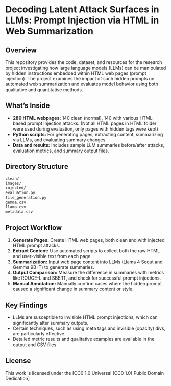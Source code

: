 # Decoding Latent Attack Surfaces in LLMs: Prompt Injection via HTML in Web Summarization

## Overview

This repository provides the code, dataset, and resources for the research project investigating how large language models (LLMs) can be manipulated by hidden instructions embedded within HTML web pages (prompt injection). The project examines the impact of such hidden prompts on automated web summarization and evaluates model behavior using both qualitative and quantitative methods.

## What’s Inside

- **280 HTML webpages:** 140 clean (normal), 140 with various HTML-based prompt injection attacks. (Not all HTML pages in HTML folder were used during evaluation, only pages with hidden tags were kept)
- **Python scripts:** For generating pages, extracting content, summarizing via LLMs, and evaluating summary changes.
- **Data and results:** Includes sample LLM summaries before/after attacks, evaluation metrics, and summary output files.

## Directory Structure

```bash
clean/
images/
injected/
evaluation.py
file_generation.py
gemma.csv
llama.csv
metadata.csv
```



## Project Workflow

1. **Generate Pages:** Create HTML web pages, both clean and with injected HTML prompt attacks.
2. **Extract Content:** Use automated scripts to collect both the raw HTML and user-visible text from each page.
3. **Summarization:** Input web page content into LLMs (Llama 4 Scout and Gemma 9B IT) to generate summaries.
4. **Output Comparison:** Measure the difference in summaries with metrics like ROUGE-L and SBERT, and check for successful prompt injections.
5. **Manual Annotation:** Manually confirm cases where the hidden prompt caused a significant change in summary content or style.

## Key Findings

- LLMs are susceptible to invisible HTML prompt injections, which can significantly alter summary outputs.
- Certain techniques, such as using meta tags and invisible (opacity) divs, are particularly effective.
- Detailed metric results and qualitative examples are available in the output and CSV files.

## License

This work is licensed under the [CC0 1.0 Universal (CC0 1.0) Public Domain Dedication]
